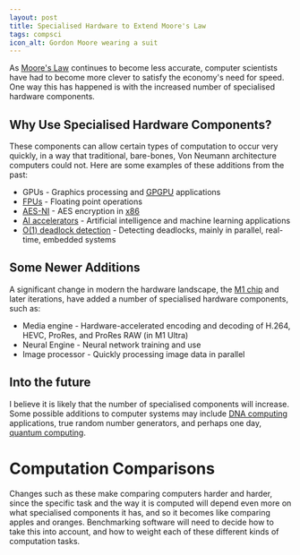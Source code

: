 ```yaml
---
layout: post
title: Specialised Hardware to Extend Moore's Law
tags: compsci
icon_alt: Gordon Moore wearing a suit
---
```

As [Moore's Law](https://en.wikipedia.org/wiki/Moore%27s_law) continues to become less accurate, computer scientists have had to
become more clever to satisfy the economy's need for speed. One way this has happened is with the increased number of specialised
hardware components.

## Why Use Specialised Hardware Components?

These components can allow certain types of computation to occur very quickly, in a way that traditional, bare-bones, Von Neumann
architecture computers could not. Here are some examples of these additions from the past:

- GPUs - Graphics processing and [GPGPU](https://en.wikipedia.org/wiki/General-purpose_computing_on_graphics_processing_units) applications
- [FPUs](https://en.wikipedia.org/wiki/Floating-point_unit) - Floating point operations
- [AES-NI](https://en.wikipedia.org/wiki/AES_instruction_set) - AES encryption in [x86](https://en.wikipedia.org/wiki/X86)
- [AI accelerators](https://en.wikipedia.org/wiki/AI_accelerator) - Artificial intelligence and machine learning applications
- [O(1) deadlock detection](https://doi.org/10.1109/TPDS.2009.38) - Detecting deadlocks, mainly in parallel, real-time, embedded systems

## Some Newer Additions

A significant change in modern the hardware landscape, the [M1 chip](https://en.wikipedia.org/wiki/Apple_M1#Other_features) and later
iterations, have added a number of specialised hardware components, such as:

- Media engine - Hardware-accelerated encoding and decoding of H.264, HEVC, ProRes, and ProRes RAW (in M1 Ultra)
- Neural Engine - Neural network training and use
- Image processor - Quickly processing image data in parallel

## Into the future

I believe it is likely that the number of specialised components will increase. Some possible additions to computer systems may
include [DNA computing](https://en.wikipedia.org/wiki/DNA_computing) applications, true random number generators, and perhaps one day, [quantum computing](https://en.wikipedia.org/wiki/Quantum_computing).

# Computation Comparisons

Changes such as these make comparing computers harder and harder, since the specific task and the way it is computed will depend
even more on what specialised components it has, and so it becomes like comparing apples and oranges. Benchmarking software will
need to decide how to take this into account, and how to weight each of these different kinds of computation tasks.
